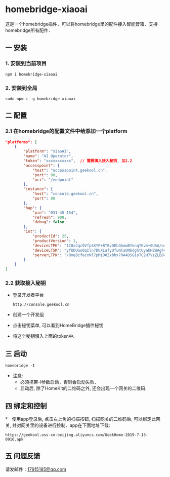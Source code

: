 # homebridge-xiaoai

这是一个homebridge插件，可以将homebridge里的配件接入智能音箱．支持homebridge所有配件．



## 一 安装

### 1. 安装到当前项目

```
npm i homebridge-xiaoai
```

### 2. 安装到全局

```
sudo npm i -g homebridge-xiaoai
```



## 二 配置

### 2.1 在homebridge的配置文件中给添加一个platform

```json
"platforms": [
    {
        "platform": "XiaoAI",
        "name": "AI Operator",
        "token": "xxxxxxxxxxx",  // 需要填入接入秘钥, 见2.2
        "accesspoint": {
            "host": "accesspoint.geekool.cn",
            "port": 80,
            "uri": "/endpoint"
        },
        "instance": {
            "host": "console.geekool.cn",
            "port": 80
        },
        "hap": {
            "pin": "031-45-154",
            "refresh": 900,
            "debug": false
        },
        "iot": {
            "productId": 25,
            "productVersion": 1,
            "deviceLTPK": "1C8aJqc0Vfp4KYP+BTBvOELQbmwBYknqYEvm+0UhA/o=",
            "deviceLTSK": "yfUDUaoQqIln7DUXLafyUfuNCaONbdghtUyakHZWAg4=",
            "serverLTPK": "/8meBcfecxNl7pMIO0Zxbhx70A4DSGio7C2H7VzZLB8="
        }
    }
]
```

### 2.2 获取接入秘钥

* 登录开发者平台

  ```http
  http://console.geekool.cn
  ```

* 创建一个开发组

* 点击秘钥菜单, 可以看到HomeBridge插件秘钥

* 将这个秘钥填入上面的token中. 



## 三 启动

```
homebridge -I
```

* 注意:
  * 必须携带-I参数启动，否则会启动失败．
  * 启动后,  除了HomeKit的二维码之外, 还会出现一个网关的二维码.



## 四 绑定和控制

*　使用app登录后, 点击右上角的扫描按钮, 扫描网关的二维码后, 可以绑定此网关, 并对网关里的设备进行控制．app在下面地址下载:
```http
https://geekool.oss-cn-beijing.aliyuncs.com/GeekHome-2019-7-13-0916.apk
```

## 五 问题反馈
请发邮件：17915185@qq.com
